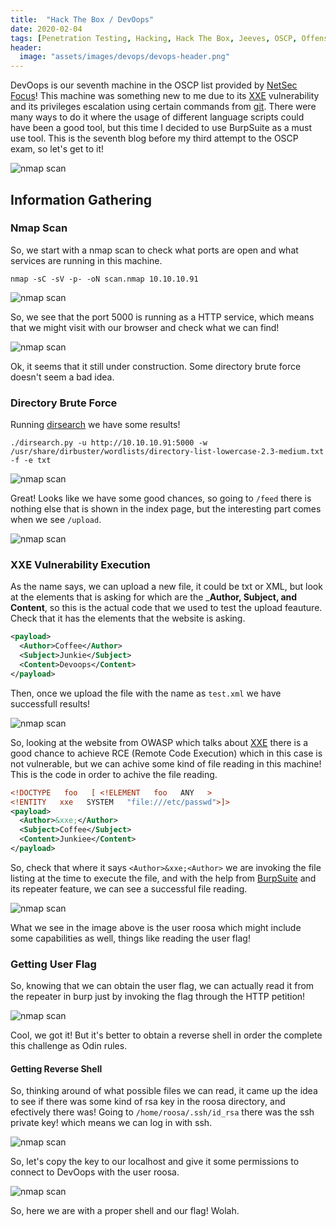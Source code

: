 ```yaml
---
title:  "Hack The Box / DevOops"
date: 2020-02-04
tags: [Penetration Testing, Hacking, Hack The Box, Jeeves, OSCP, Offensive Security]
header: 
  image: "assets/images/devops/devops-header.png"
---
```

DevOops is our seventh machine in the OSCP list provided by [NetSec Focus](https://www.netsecfocus.com/)! This machine was something new to me due to its [XXE](https://owasp.org/www-community/vulnerabilities/XML_External_Entity_(XXE)_Processing)  vulnerability and its privileges escalation using certain commands from [git](https://git-scm.com/book/en/v2/Getting-Started-The-Command-Line). There were many ways to do it where the usage of different language scripts could have been a good tool, but this time I decided to use BurpSuite as a must use tool. This is the seventh blog before my third attempt to the OSCP exam, so let's get to it!

<img src="{{ site.url }}{{ site.baseurl }}/assets/images/devops/list.jpg" alt="nmap scan">

## Information Gathering


### Nmap Scan
So, we start with a nmap scan to check what ports are open and what services are running in this machine. 

```
nmap -sC -sV -p- -oN scan.nmap 10.10.10.91
```
<img src="{{ site.url }}{{ site.baseurl }}/assets/images/devops/nmap.png" alt="nmap scan">

So, we see that the port 5000 is running as a HTTP service, which means that we might visit with our browser and check what we can find!

<img src="{{ site.url }}{{ site.baseurl }}/assets/images/devops/browser.png" alt="nmap scan">

Ok, it seems that it still under construction. Some directory brute force doesn't seem a bad idea. 

### Directory Brute Force

Running [dirsearch](https://github.com/maurosoria/dirsearch) we have some results!
```
./dirsearch.py -u http://10.10.10.91:5000 -w /usr/share/dirbuster/wordlists/directory-list-lowercase-2.3-medium.txt -f -e txt
```
<img src="{{ site.url }}{{ site.baseurl }}/assets/images/devops/dirsearch.png" alt="nmap scan">

Great! Looks like we have some good chances, so going to ```/feed``` there is nothing else that is shown in the index page, but the interesting part comes when we see ```/upload```.

<img src="{{ site.url }}{{ site.baseurl }}/assets/images/devops/upload.png" alt="nmap scan">

### XXE Vulnerability Execution

As the name says, we can upload a new file, it could be txt or XML, but look at the elements that is asking for which are the ___Author, Subject, and Content__, so this is the actual code that we used to test the upload feauture. Check that it has the elements that the website is asking. 
~~~ xml
<payload>
  <Author>Coffee</Author>
  <Subject>Junkie</Subject>
  <Content>Devoops</Content>
</payload> 
~~~
Then, once we upload the file with the name as ```test.xml``` we have successfull results!

<img src="{{ site.url }}{{ site.baseurl }}/assets/images/devops/success.png" alt="nmap scan">

So, looking at the website from OWASP which talks about [XXE](https://owasp.org/www-community/vulnerabilities/XML_External_Entity_(XXE)_Processing) there is a good chance to achieve RCE (Remote Code Execution) which in this case is not vulnerable, but we can achive some kind of file reading in this machine! This is the code in order to achive the file reading. 

~~~ xml
<!DOCTYPE   foo   [ <!ELEMENT   foo   ANY   > 
<!ENTITY   xxe   SYSTEM   "file:///etc/passwd">]> 
<payload>
  <Author>&xxe;</Author>
  <Subject>Coffee</Subject>
  <Content>Junkiee</Content>
</payload> 
~~~

So, check that where it says ```<Author>&xxe;<Author>``` we are invoking the file listing at the time to execute the file, and with the help from [BurpSuite](https://portswigger.net/burp) and its repeater feature, we can see a successful file reading. 

<img src="{{ site.url }}{{ site.baseurl }}/assets/images/devops/lfi-burp.png" alt="nmap scan">

What we see in the image above is the user roosa which might include some capabilities as well, things like reading the user flag!

### Getting User Flag

So, knowing that we can obtain the user flag, we can actually read it from the repeater in burp just by invoking the flag through the HTTP petition!

<img src="{{ site.url }}{{ site.baseurl }}/assets/images/devops/burp-flag.png" alt="nmap scan">

Cool, we got it! But it's better to obtain a reverse shell in order the complete this challenge as Odin rules. 

#### Getting Reverse Shell

So, thinking around of what possible files we can read, it came up the idea to see if there was some kind of rsa key in the roosa directory, and efectively there was! Going to ```/home/roosa/.ssh/id_rsa``` there was the ssh private key! which means we can log in with ssh. 

<img src="{{ site.url }}{{ site.baseurl }}/assets/images/devops/burp-private.png" alt="nmap scan">

So, let's copy the key to our localhost and give it some permissions to connect to DevOops with the user roosa. 

<img src="{{ site.url }}{{ site.baseurl }}/assets/images/devops/log-flag.png" alt="nmap scan">

So, here we are with a proper shell and our flag! Wolah. 


